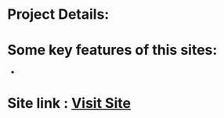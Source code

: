 # Project Details:

# Some key features of this sites:

-

# Site link : <a href="" target="_blank">Visit Site</a>
